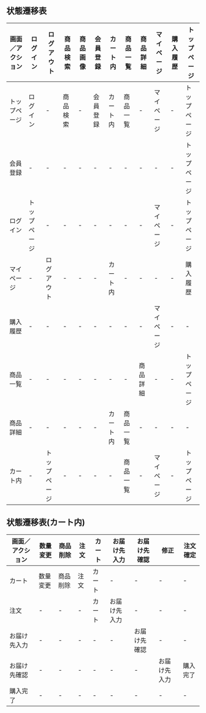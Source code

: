 ## 状態遷移表
|画面／アクション|ログイン|ログアウト|商品検索|商品画像|会員登録|カート内|商品一覧|商品詳細|マイページ|購入履歴|トップページ|
|---------------|-------|---------|--------|-------|-------|-------|-------|--------|----------|-------|----------|
|トップページ|ログイン|-|商品検索|-|会員登録|カート内|商品一覧|-|マイページ|-|トップページ|
|会員登録|-|-|-|-|-|-|-|-|-|-|トップページ|
|ログイン|トップページ|-|-|-|-|-|-|-|マイページ|-|トップページ|
|マイページ|-|ログアウト|-|-|-|カート内|-|-|-|-|購入履歴|トップページ|
|購入履歴|-|-|-|-|-|-|-|-|マイページ|-|-|
|商品一覧|-|-|-|-|-|-|-|商品詳細|-|-|トップページ|
|商品詳細|-|-|-|-|-|カート内|商品一覧|-|-|-|-|
|カート内|-|トップページ|-|-|-|-|商品一覧|-|マイページ|-|トップページ|

## 状態遷移表(カート内)
|画面／アクション|数量変更|商品削除|注文|カート|お届け先入力|お届け先確認|修正|注文確定|
|--------------|-------|-------|----|------|-----------|-----------|----|-------|
|カート|数量変更|商品削除|注文|カート|-|-|-|-|
|注文|-|-|-|カート|お届け先入力|-|-|-|
|お届け先入力|-|-|-|-|-|お届け先確認|-|-|
|お届け先確認|-|-|-|-|-|-|お届け先入力|購入完了|
|購入完了|-|-|-|-|-|-|-|-|

